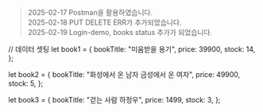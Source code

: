 > 2025-02-17 Postman을 활용하였습니다.
> <br>
> 2025-02-18 PUT DELETE ERR가 추가되었습니다.
> <br>
> 2025-02-19 Login-demo, books status 추가가 되었습니다.
> <br>


// 데이터 셋팅
let book1 = {
  bookTitle: "미움받을 용기",
  price: 39900,
  stock: 14,
};

let book2 = {
  bookTitle: "화성에서 온 남자 금성에서 온 여자",
  price: 49900,
  stock: 5,
};

let book3 = {
  bookTitle: "걷는 사람 하정우",
  price: 1499,
  stock: 3,
};